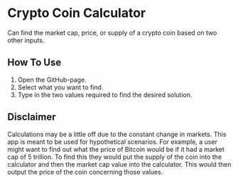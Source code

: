 # Crypto Coin Calculator

Can find the market cap, price, or supply of a crypto coin based on two other inputs.

## How To Use

1. Open the GitHub-page.
2. Select what you want to find.
3. Type in the two values required to find the desired solution.

## Disclaimer

Calculations may be a little off due to the constant change in markets.
This app is meant to be used for hypothetical scenarios. For example, a
user might want to find out what the price of Bitcoin would be if it had
a market cap of 5 trillion. To find this they would put the supply of the coin into the calculator and then the market cap value into the calculator. This would then output the price of the coin concerning those values. 
